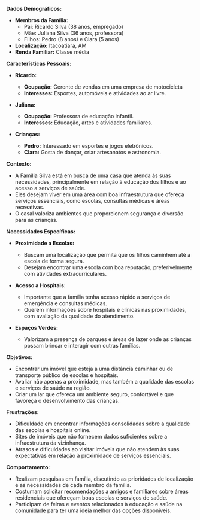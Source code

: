 **Dados Demográficos:**

- **Membros da Família:**
    - Pai: Ricardo Silva (38 anos, empregado)
    - Mãe: Juliana Silva (36 anos, professora)
    - Filhos: Pedro (8 anos) e Clara (5 anos)
- **Localização:** Itacoatiara, AM
- **Renda Familiar:** Classe média

**Características Pessoais:**

- **Ricardo:**
    
    - **Ocupação:** Gerente de vendas em uma empresa de motocicleta
    - **Interesses:** Esportes, automóveis e atividades ao ar livre.
- **Juliana:**
    
    - **Ocupação:** Professora de educação infantil.
    - **Interesses:** Educação, artes e atividades familiares.
- **Crianças:**
    
    - **Pedro:** Interessado em esportes e jogos eletrônicos.
    - **Clara:** Gosta de dançar, criar artesanatos e astronomia.

**Contexto:**

- A Família Silva está em busca de uma casa que atenda às suas necessidades, principalmente em relação à educação dos filhos e ao acesso a serviços de saúde.
- Eles desejam viver em uma área com boa infraestrutura que ofereça serviços essenciais, como escolas, consultas médicas e áreas recreativas.
- O casal valoriza ambientes que proporcionem segurança e diversão para as crianças.

**Necessidades Específicas:**

- **Proximidade a Escolas:**
    
    - Buscam uma localização que permita que os filhos caminhem até a escola de forma segura.
    - Desejam encontrar uma escola com boa reputação, preferivelmente com atividades extracurriculares.
- **Acesso a Hospitais:**
    
    - Importante que a família tenha acesso rápido a serviços de emergência e consultas médicas.
    - Querem informações sobre hospitais e clínicas nas proximidades, com avaliação da qualidade do atendimento.
- **Espaços Verdes:**
    
    - Valorizam a presença de parques e áreas de lazer onde as crianças possam brincar e interagir com outras famílias.

**Objetivos:**

- Encontrar um imóvel que esteja a uma distância caminhar ou de transporte público de escolas e hospitais.
- Avaliar não apenas a proximidade, mas também a qualidade das escolas e serviços de saúde na região.
- Criar um lar que ofereça um ambiente seguro, confortável e que favoreça o desenvolvimento das crianças.

**Frustrações:**

- Dificuldade em encontrar informações consolidadas sobre a qualidade das escolas e hospitais online.
- Sites de imóveis que não fornecem dados suficientes sobre a infraestrutura da vizinhança.
- Atrasos e dificuldades ao visitar imóveis que não atendem às suas expectativas em relação à proximidade de serviços essenciais.

**Comportamento:**

- Realizam pesquisas em família, discutindo as prioridades de localização e as necessidades de cada membro da família.
- Costumam solicitar recomendações a amigos e familiares sobre áreas residenciais que ofereçam boas escolas e serviços de saúde.
- Participam de feiras e eventos relacionados à educação e saúde na comunidade para ter uma ideia melhor das opções disponíveis.
